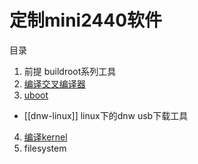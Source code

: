 # 定制mini2440软件

目录

1. 前提 buildroot系列工具
2. [编译交叉编译器](arm-linux-gcc)
3. [uboot](uboot)
 * [[dnw-linux]] linux下的dnw usb下载工具
4. [编译kernel](mini2440-kernel)
5. filesystem 